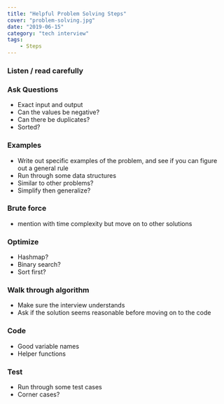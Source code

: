```yaml
---
title: "Helpful Problem Solving Steps"
cover: "problem-solving.jpg"
date: "2019-06-15"
category: "tech interview"
tags:
    - Steps
---
```


### Listen / read carefully
### Ask Questions
- Exact input and output
- Can the values be negative?
- Can there be duplicates?
- Sorted?

### Examples
- Write out specific examples of the problem, and see if you can figure out a general rule
- Run through some data structures
- Similar to other problems?
- Simplify then generalize?

### Brute force 
- mention with time complexity but move on to other solutions

### Optimize
- Hashmap?
- Binary search?
- Sort first?

### Walk through algorithm
- Make sure the interview understands
- Ask if the solution seems reasonable before moving on to the code

### Code
- Good variable names
- Helper functions

### Test
- Run through some test cases
- Corner cases?
